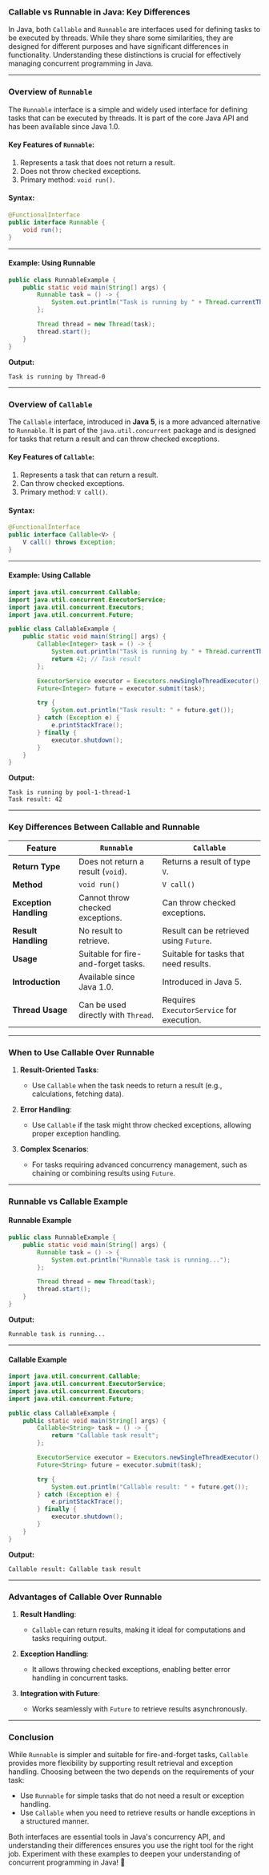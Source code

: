 ### **Callable vs Runnable in Java: Key Differences**

In Java, both `Callable` and `Runnable` are interfaces used for defining tasks to be executed by threads. While they share some similarities, they are designed for different purposes and have significant differences in functionality. Understanding these distinctions is crucial for effectively managing concurrent programming in Java.

---

### **Overview of `Runnable`**

The `Runnable` interface is a simple and widely used interface for defining tasks that can be executed by threads. It is part of the core Java API and has been available since Java 1.0.

#### **Key Features of `Runnable`:**
1. Represents a task that does not return a result.
2. Does not throw checked exceptions.
3. Primary method: `void run()`.

#### **Syntax:**
```java
@FunctionalInterface
public interface Runnable {
    void run();
}
```

---

#### **Example: Using Runnable**
```java
public class RunnableExample {
    public static void main(String[] args) {
        Runnable task = () -> {
            System.out.println("Task is running by " + Thread.currentThread().getName());
        };

        Thread thread = new Thread(task);
        thread.start();
    }
}
```

**Output:**
```
Task is running by Thread-0
```

---

### **Overview of `Callable`**

The `Callable` interface, introduced in **Java 5**, is a more advanced alternative to `Runnable`. It is part of the `java.util.concurrent` package and is designed for tasks that return a result and can throw checked exceptions.

#### **Key Features of `Callable`:**
1. Represents a task that can return a result.
2. Can throw checked exceptions.
3. Primary method: `V call()`.

#### **Syntax:**
```java
@FunctionalInterface
public interface Callable<V> {
    V call() throws Exception;
}
```

---

#### **Example: Using Callable**
```java
import java.util.concurrent.Callable;
import java.util.concurrent.ExecutorService;
import java.util.concurrent.Executors;
import java.util.concurrent.Future;

public class CallableExample {
    public static void main(String[] args) {
        Callable<Integer> task = () -> {
            System.out.println("Task is running by " + Thread.currentThread().getName());
            return 42; // Task result
        };

        ExecutorService executor = Executors.newSingleThreadExecutor();
        Future<Integer> future = executor.submit(task);

        try {
            System.out.println("Task result: " + future.get());
        } catch (Exception e) {
            e.printStackTrace();
        } finally {
            executor.shutdown();
        }
    }
}
```

**Output:**
```
Task is running by pool-1-thread-1
Task result: 42
```

---

### **Key Differences Between Callable and Runnable**

| Feature                  | `Runnable`                              | `Callable`                             |
|--------------------------|------------------------------------------|----------------------------------------|
| **Return Type**          | Does not return a result (`void`).       | Returns a result of type `V`.          |
| **Method**               | `void run()`                            | `V call()`                             |
| **Exception Handling**   | Cannot throw checked exceptions.         | Can throw checked exceptions.          |
| **Result Handling**      | No result to retrieve.                   | Result can be retrieved using `Future`.|
| **Usage**                | Suitable for fire-and-forget tasks.      | Suitable for tasks that need results.  |
| **Introduction**         | Available since Java 1.0.               | Introduced in Java 5.                  |
| **Thread Usage**         | Can be used directly with `Thread`.      | Requires `ExecutorService` for execution.|

---

### **When to Use Callable Over Runnable**

1. **Result-Oriented Tasks**:
   - Use `Callable` when the task needs to return a result (e.g., calculations, fetching data).

2. **Error Handling**:
   - Use `Callable` if the task might throw checked exceptions, allowing proper exception handling.

3. **Complex Scenarios**:
   - For tasks requiring advanced concurrency management, such as chaining or combining results using `Future`.

---

### **Runnable vs Callable Example**

#### **Runnable Example**
```java
public class RunnableExample {
    public static void main(String[] args) {
        Runnable task = () -> {
            System.out.println("Runnable task is running...");
        };

        Thread thread = new Thread(task);
        thread.start();
    }
}
```

**Output:**
```
Runnable task is running...
```

---

#### **Callable Example**
```java
import java.util.concurrent.Callable;
import java.util.concurrent.ExecutorService;
import java.util.concurrent.Executors;
import java.util.concurrent.Future;

public class CallableExample {
    public static void main(String[] args) {
        Callable<String> task = () -> {
            return "Callable task result";
        };

        ExecutorService executor = Executors.newSingleThreadExecutor();
        Future<String> future = executor.submit(task);

        try {
            System.out.println("Callable result: " + future.get());
        } catch (Exception e) {
            e.printStackTrace();
        } finally {
            executor.shutdown();
        }
    }
}
```

**Output:**
```
Callable result: Callable task result
```

---

### **Advantages of Callable Over Runnable**

1. **Result Handling**:
   - `Callable` can return results, making it ideal for computations and tasks requiring output.

2. **Exception Handling**:
   - It allows throwing checked exceptions, enabling better error handling in concurrent tasks.

3. **Integration with Future**:
   - Works seamlessly with `Future` to retrieve results asynchronously.

---

### **Conclusion**

While `Runnable` is simpler and suitable for fire-and-forget tasks, `Callable` provides more flexibility by supporting result retrieval and exception handling. Choosing between the two depends on the requirements of your task:
- Use `Runnable` for simple tasks that do not need a result or exception handling.
- Use `Callable` when you need to retrieve results or handle exceptions in a structured manner.

Both interfaces are essential tools in Java's concurrency API, and understanding their differences ensures you use the right tool for the right job. Experiment with these examples to deepen your understanding of concurrent programming in Java! 🚀
